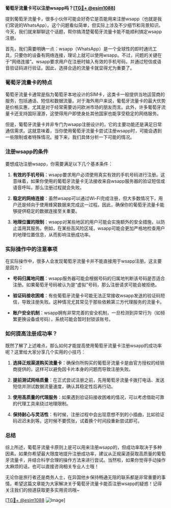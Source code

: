 **葡萄牙流量卡可以注册wsapp吗？[[TG💪+ @esim1088](https://t.me/s/esim1088)]**

提到葡萄牙流量卡，很多小伙伴可能会好奇它是否能用来注册wsapp（也就是我们常说的WhatsApp）。这个问题看似简单，但实际上涉及不少细节和背景知识。今天，我们就来聊聊这个话题，帮你搞清楚葡萄牙流量卡能不能顺利搞定wsapp注册。

首先，我们需要明确一点：wsapp（WhatsApp）是一个全球性的即时通讯工具，只要你的设备有网络连接，理论上就可以使用wsapp。不过，问题的关键在于“网络连接”。wsapp要求用户在注册时输入有效的手机号码，并通过短信或语音验证码进行验证。因此，选择合适的流量卡就显得尤为重要了。

### 葡萄牙流量卡的特点

葡萄牙流量卡通常是指为葡萄牙本地设计的SIM卡，这类卡一般提供当地运营商的服务，包括通话、短信和数据流量。对于海外用户来说，葡萄牙流量卡的最大优势是价格实惠，尤其是对于经常需要访问欧洲市场的朋友而言。此外，许多葡萄牙流量卡还支持国际漫游，这使得用户即使身处其他国家也能享受稳定的网络服务。

但是，葡萄牙流量卡并非专门为wsapp注册设计的，它的主要功能还是满足日常通信需求。这就意味着，当你使用葡萄牙流量卡尝试注册wsapp时，可能会遇到一些限制或者特殊情况。接下来，我们具体分析一下可能的情况。

### 注册wsapp的条件

要想成功注册wsapp，你需要满足以下几个基本条件：

1. **有效的手机号码**：wsapp要求用户必须使用真实有效的手机号码进行注册。这意味着，如果你使用的葡萄牙流量卡无法接收来自wsapp服务器的验证短信或语音呼叫，那么注册过程就会失败。

2. **稳定的网络连接**：虽然wsapp可以通过Wi-Fi完成注册，但大多数情况下，用户还是倾向于使用蜂窝数据来完成这一过程。因此，确保你的葡萄牙流量卡能够提供稳定的数据连接至关重要。

3. **地理位置的限制**：wsapp对某些地区的用户可能会实施额外的安全措施，以防止滥用其服务。例如，在某些高风险区域，wsapp可能会更加严格地检查用户的地理位置信息，从而影响注册成功率。

### 实际操作中的注意事项

在实际操作中，很多人会发现葡萄牙流量卡并不能直接用于wsapp注册。这主要是因为：

- **号码归属地问题**：wsapp服务器可能会根据号码的归属地判断该号码是否适合注册。如果葡萄牙号码被认为是“虚拟”号码，那么注册请求可能会被拒绝。
  
- **验证码接收困难**：有些葡萄牙流量卡可能无法正常接收wsapp发送的验证码短信，导致注册失败。这种情况尤其常见于那些依赖第三方代理服务的流量卡。

- **账户安全机制**：wsapp拥有非常完善的安全机制，一旦检测到异常行为（如频繁更换设备或号码），系统可能会暂时封锁该账号。

### 如何提高注册成功率？

既然了解了上述难点，那么如何才能提高使用葡萄牙流量卡注册wsapp的成功率呢？这里给大家分享几个实用的小技巧：

1. **选择正规渠道购买流量卡**：确保你所购买的葡萄牙流量卡是由官方授权的经销商提供的，这样可以避免因卡片本身的问题而导致注册失败。

2. **提前测试网络质量**：在正式尝试注册之前，先用葡萄牙流量卡拨打电话、发送短信并测试数据流量速度，确认其稳定性后再行动。

3. **使用高质量的代理服务**：如果遇到验证码接收困难的情况，可以考虑借助可靠的代理工具来绕过地理限制。

4. **保持耐心与灵活性**：有时候，注册过程中会出现意想不到的小插曲，比如验证码迟迟未到等。这时候不要慌张，试着换个时间段重新尝试即可。

### 总结

综上所述，葡萄牙流量卡原则上是可以用来注册wsapp的，但成功率取决于多种因素。如果你希望最大限度地提升注册成功率，建议从正规渠道获取高质量的葡萄牙流量卡，并结合科学合理的操作方法来进行尝试。当然啦，如果你觉得手动操作太麻烦的话，也可以直接咨询相关专业人士哦！

无论你是旅行者还是商务人士，在异国他乡保持畅通无阻的联系都是非常重要的事情。希望这篇文章能为大家解决关于葡萄牙流量卡能否注册wsapp的疑惑！记得关注我们的频道获取更多实用资讯哦~

[[TG💪+ @esim1088](https://t.me/s/esim1088) ![Image](https://i.postimg.cc/4NQfJmqS/Snipaste-2025-05-13-00-14-12.png)]